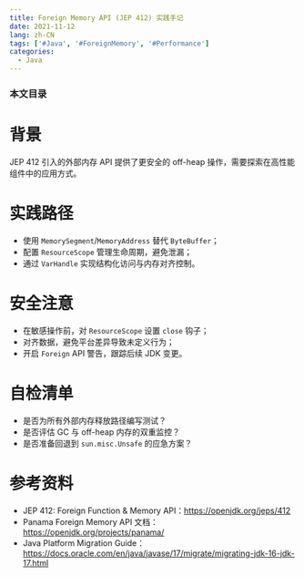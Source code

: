 ```yaml
---
title: Foreign Memory API (JEP 412) 实践手记
date: 2021-11-12
lang: zh-CN
tags: ['#Java', '#ForeignMemory', '#Performance']
categories:
  - Java
---
```


### 本文目录
<!-- toc -->

# 背景
JEP 412 引入的外部内存 API 提供了更安全的 off-heap 操作，需要探索在高性能组件中的应用方式。

# 实践路径
- 使用 `MemorySegment`/`MemoryAddress` 替代 `ByteBuffer`；
- 配置 `ResourceScope` 管理生命周期，避免泄漏；
- 通过 `VarHandle` 实现结构化访问与内存对齐控制。

# 安全注意
- 在敏感操作前，对 `ResourceScope` 设置 `close` 钩子；
- 对齐数据，避免平台差异导致未定义行为；
- 开启 `Foreign` API 警告，跟踪后续 JDK 变更。

# 自检清单
- 是否为所有外部内存释放路径编写测试？
- 是否评估 GC 与 off-heap 内存的双重监控？
- 是否准备回退到 `sun.misc.Unsafe` 的应急方案？

# 参考资料
- JEP 412: Foreign Function & Memory API：https://openjdk.org/jeps/412
- Panama Foreign Memory API 文档：https://openjdk.org/projects/panama/
- Java Platform Migration Guide：https://docs.oracle.com/en/java/javase/17/migrate/migrating-jdk-16-jdk-17.html
